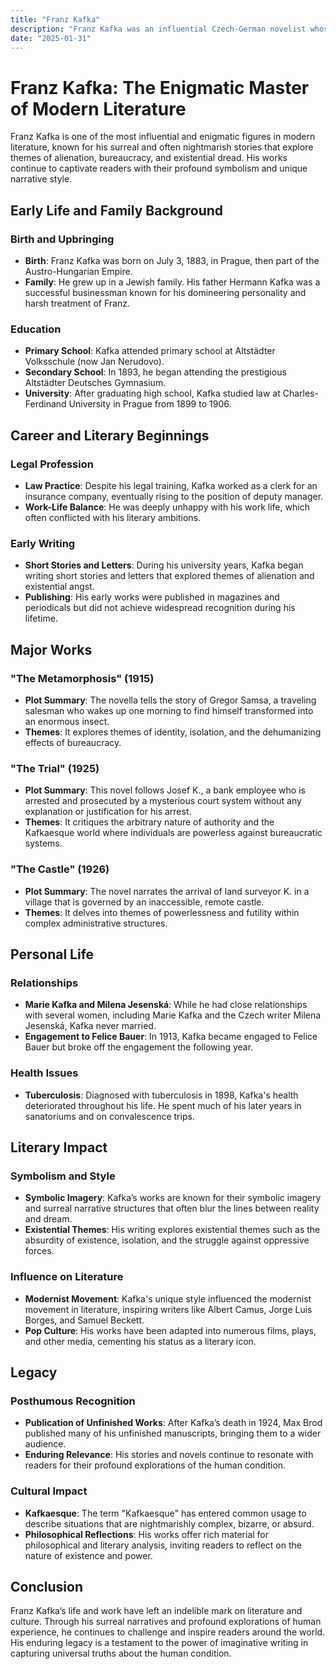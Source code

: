 ```yaml
---
title: "Franz Kafka"
description: "Franz Kafka was an influential Czech-German novelist whose surreal and nightmarish stories, such as 'The Metamorphosis,' 'The Trial,' and 'The Castle,' explore themes of alienation, bureaucracy, and existential dread, making him a seminal figure in modern literature."
date: "2025-01-31"
--- 
```


# Franz Kafka: The Enigmatic Master of Modern Literature

Franz Kafka is one of the most influential and enigmatic figures in modern literature, known for his surreal and often nightmarish stories that explore themes of alienation, bureaucracy, and existential dread. His works continue to captivate readers with their profound symbolism and unique narrative style.

## Early Life and Family Background

### Birth and Upbringing
- **Birth**: Franz Kafka was born on July 3, 1883, in Prague, then part of the Austro-Hungarian Empire.
- **Family**: He grew up in a Jewish family. His father Hermann Kafka was a successful businessman known for his domineering personality and harsh treatment of Franz.

### Education
- **Primary School**: Kafka attended primary school at Altstädter Volksschule (now Jan Nerudovo).
- **Secondary School**: In 1893, he began attending the prestigious Altstädter Deutsches Gymnasium.
- **University**: After graduating high school, Kafka studied law at Charles-Ferdinand University in Prague from 1899 to 1906.

## Career and Literary Beginnings

### Legal Profession
- **Law Practice**: Despite his legal training, Kafka worked as a clerk for an insurance company, eventually rising to the position of deputy manager.
- **Work-Life Balance**: He was deeply unhappy with his work life, which often conflicted with his literary ambitions.

### Early Writing
- **Short Stories and Letters**: During his university years, Kafka began writing short stories and letters that explored themes of alienation and existential angst.
- **Publishing**: His early works were published in magazines and periodicals but did not achieve widespread recognition during his lifetime.

## Major Works

### "The Metamorphosis" (1915)
- **Plot Summary**: The novella tells the story of Gregor Samsa, a traveling salesman who wakes up one morning to find himself transformed into an enormous insect.
- **Themes**: It explores themes of identity, isolation, and the dehumanizing effects of bureaucracy.

### "The Trial" (1925)
- **Plot Summary**: This novel follows Josef K., a bank employee who is arrested and prosecuted by a mysterious court system without any explanation or justification for his arrest.
- **Themes**: It critiques the arbitrary nature of authority and the Kafkaesque world where individuals are powerless against bureaucratic systems.

### "The Castle" (1926)
- **Plot Summary**: The novel narrates the arrival of land surveyor K. in a village that is governed by an inaccessible, remote castle.
- **Themes**: It delves into themes of powerlessness and futility within complex administrative structures.

## Personal Life

### Relationships
- **Marie Kafka and Milena Jesenská**: While he had close relationships with several women, including Marie Kafka and the Czech writer Milena Jesenská, Kafka never married.
- **Engagement to Felice Bauer**: In 1913, Kafka became engaged to Felice Bauer but broke off the engagement the following year.

### Health Issues
- **Tuberculosis**: Diagnosed with tuberculosis in 1898, Kafka's health deteriorated throughout his life. He spent much of his later years in sanatoriums and on convalescence trips.

## Literary Impact

### Symbolism and Style
- **Symbolic Imagery**: Kafka’s works are known for their symbolic imagery and surreal narrative structures that often blur the lines between reality and dream.
- **Existential Themes**: His writing explores existential themes such as the absurdity of existence, isolation, and the struggle against oppressive forces.

### Influence on Literature
- **Modernist Movement**: Kafka's unique style influenced the modernist movement in literature, inspiring writers like Albert Camus, Jorge Luis Borges, and Samuel Beckett.
- **Pop Culture**: His works have been adapted into numerous films, plays, and other media, cementing his status as a literary icon.

## Legacy

### Posthumous Recognition
- **Publication of Unfinished Works**: After Kafka’s death in 1924, Max Brod published many of his unfinished manuscripts, bringing them to a wider audience.
- **Enduring Relevance**: His stories and novels continue to resonate with readers for their profound explorations of the human condition.

### Cultural Impact
- **Kafkaesque**: The term "Kafkaesque" has entered common usage to describe situations that are nightmarishly complex, bizarre, or absurd.
- **Philosophical Reflections**: His works offer rich material for philosophical and literary analysis, inviting readers to reflect on the nature of existence and power.

## Conclusion

Franz Kafka’s life and work have left an indelible mark on literature and culture. Through his surreal narratives and profound explorations of human experience, he continues to challenge and inspire readers around the world. His enduring legacy is a testament to the power of imaginative writing in capturing universal truths about the human condition.

